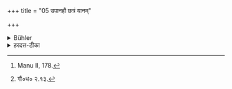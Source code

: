 +++
title = "05 उपानहौ छत्रं यानम्"

+++

<details><summary>Bühler</summary>

5. He shall avoid (the use of) shoes, of an umbrella a chariot, and the like (luxuries). [^3] 


[^3]:  Manu II, 178.
</details>

<details><summary>हरदत्त-टीका</summary>

## सूत्रम्
उपानहौ छत्रं यानमिति वर्जयेत् ॥ ५ ॥  
### टिप्पनी
यानं शकटादि । इतिशब्द एवंप्रकाराणामुपलक्षणार्थः । तत्र गौतमः— [^४]वर्जयेन्मधुमांसगन्धमाल्यदिवास्वप्नाञ्जनाभ्यञ्जनयानोपानच्छत्रकाम-क्रोधलोभमोहवादवादनस्नानदन्तधावनहर्षनृत्तगीतपरिवादभयानीति ॥ ५ ॥  

[^४]: गौ०ध० २.१३.
</details>
